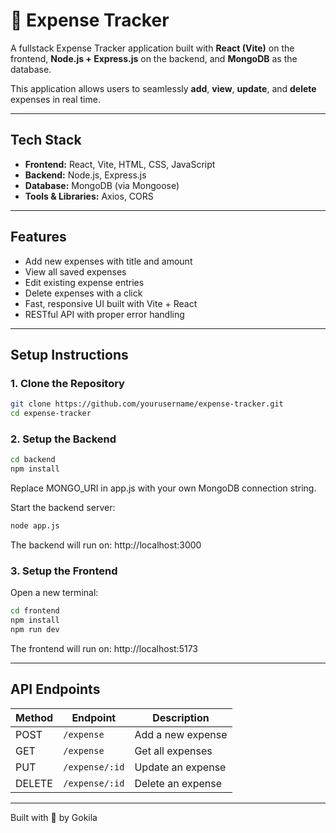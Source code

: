 # 💸 Expense Tracker

A fullstack Expense Tracker application built with **React (Vite)** on the frontend, **Node.js + Express.js** on the backend, and **MongoDB** as the database.

This application allows users to seamlessly **add**, **view**, **update**, and **delete** expenses in real time.

---

## Tech Stack

- **Frontend:** React, Vite, HTML, CSS, JavaScript
- **Backend:** Node.js, Express.js
- **Database:** MongoDB (via Mongoose)
- **Tools & Libraries:** Axios, CORS

---

## Features

- Add new expenses with title and amount
- View all saved expenses
- Edit existing expense entries
- Delete expenses with a click
- Fast, responsive UI built with Vite + React
- RESTful API with proper error handling

---

## Setup Instructions

### 1. Clone the Repository

```bash
git clone https://github.com/yourusername/expense-tracker.git
cd expense-tracker
```

### 2. Setup the Backend

```bash
cd backend
npm install
```

Replace MONGO_URI in app.js with your own MongoDB connection string.

Start the backend server:

```bash
node app.js
```

The backend will run on: http://localhost:3000

### 3. Setup the Frontend

Open a new terminal:

```bash
cd frontend
npm install
npm run dev
```

The frontend will run on: http://localhost:5173

---

## API Endpoints

| Method | Endpoint | Description |
|--------|----------|-------------|
| POST | `/expense` | Add a new expense |
| GET | `/expense` | Get all expenses |
| PUT | `/expense/:id` | Update an expense |
| DELETE | `/expense/:id` | Delete an expense |

---
Built with 💟 by Gokila
